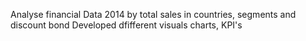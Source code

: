 Analyse financial Data 2014 by total sales in countries, segments and discount bond
Developed dfifferent visuals charts, KPI's 
